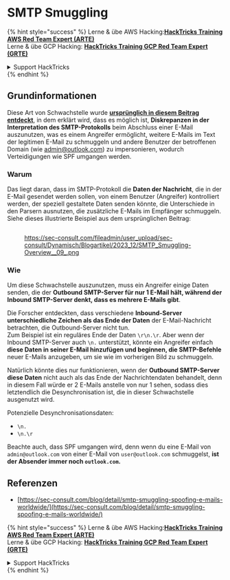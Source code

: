 # SMTP Smuggling

{% hint style="success" %}
Lerne & übe AWS Hacking:<img src="../../.gitbook/assets/arte.png" alt="" data-size="line">[**HackTricks Training AWS Red Team Expert (ARTE)**](https://training.hacktricks.xyz/courses/arte)<img src="../../.gitbook/assets/arte.png" alt="" data-size="line">\
Lerne & übe GCP Hacking: <img src="../../.gitbook/assets/grte.png" alt="" data-size="line">[**HackTricks Training GCP Red Team Expert (GRTE)**<img src="../../.gitbook/assets/grte.png" alt="" data-size="line">](https://training.hacktricks.xyz/courses/grte)

<details>

<summary>Support HackTricks</summary>

* Überprüfe die [**Abonnementpläne**](https://github.com/sponsors/carlospolop)!
* **Tritt der** 💬 [**Discord-Gruppe**](https://discord.gg/hRep4RUj7f) oder der [**Telegram-Gruppe**](https://t.me/peass) bei oder **folge** uns auf **Twitter** 🐦 [**@hacktricks\_live**](https://twitter.com/hacktricks\_live)**.**
* **Teile Hacking-Tricks, indem du PRs zu den** [**HackTricks**](https://github.com/carlospolop/hacktricks) und [**HackTricks Cloud**](https://github.com/carlospolop/hacktricks-cloud) GitHub-Repos einreichst.

</details>
{% endhint %}

## Grundinformationen

Diese Art von Schwachstelle wurde [**ursprünglich in diesem Beitrag entdeckt**](https://sec-consult.com/blog/detail/smtp-smuggling-spoofing-e-mails-worldwide/), in dem erklärt wird, dass es möglich ist, **Diskrepanzen in der Interpretation des SMTP-Protokolls** beim Abschluss einer E-Mail auszunutzen, was es einem Angreifer ermöglicht, weitere E-Mails im Text der legitimen E-Mail zu schmuggeln und andere Benutzer der betroffenen Domain (wie admin@outlook.com) zu impersonieren, wodurch Verteidigungen wie SPF umgangen werden.

### Warum

Das liegt daran, dass im SMTP-Protokoll die **Daten der Nachricht**, die in der E-Mail gesendet werden sollen, von einem Benutzer (Angreifer) kontrolliert werden, der speziell gestaltete Daten senden könnte, die Unterschiede in den Parsern ausnutzen, die zusätzliche E-Mails im Empfänger schmuggeln. Siehe dieses illustrierte Beispiel aus dem ursprünglichen Beitrag:

<figure><img src="../../.gitbook/assets/image (8) (1) (1) (1) (1).png" alt=""><figcaption><p><a href="https://sec-consult.com/fileadmin/user_upload/sec-consult/Dynamisch/Blogartikel/2023_12/SMTP_Smuggling-Overview__09_.png">https://sec-consult.com/fileadmin/user_upload/sec-consult/Dynamisch/Blogartikel/2023_12/SMTP_Smuggling-Overview__09_.png</a></p></figcaption></figure>

### Wie

Um diese Schwachstelle auszunutzen, muss ein Angreifer einige Daten senden, die der **Outbound SMTP-Server für nur 1 E-Mail hält, während der Inbound SMTP-Server denkt, dass es mehrere E-Mails gibt**.

Die Forscher entdeckten, dass verschiedene **Inbound-Server unterschiedliche Zeichen als das Ende der Daten** der E-Mail-Nachricht betrachten, die Outbound-Server nicht tun.\
Zum Beispiel ist ein reguläres Ende der Daten `\r\n.\r`. Aber wenn der Inbound SMTP-Server auch `\n.` unterstützt, könnte ein Angreifer einfach **diese Daten in seiner E-Mail hinzufügen und beginnen, die SMTP-Befehle** neuer E-Mails anzugeben, um sie wie im vorherigen Bild zu schmuggeln.

Natürlich könnte dies nur funktionieren, wenn der **Outbound SMTP-Server diese Daten** nicht auch als das Ende der Nachrichtendaten behandelt, denn in diesem Fall würde er 2 E-Mails anstelle von nur 1 sehen, sodass dies letztendlich die Desynchronisation ist, die in dieser Schwachstelle ausgenutzt wird.

Potenzielle Desynchronisationsdaten:

* `\n.`
* `\n.\r`

Beachte auch, dass SPF umgangen wird, denn wenn du eine E-Mail von `admin@outlook.com` von einer E-Mail von `user@outlook.com` schmuggelst, **ist der Absender immer noch `outlook.com`.**

## **Referenzen**

* [https://sec-consult.com/blog/detail/smtp-smuggling-spoofing-e-mails-worldwide/](https://sec-consult.com/blog/detail/smtp-smuggling-spoofing-e-mails-worldwide/)

{% hint style="success" %}
Lerne & übe AWS Hacking:<img src="../../.gitbook/assets/arte.png" alt="" data-size="line">[**HackTricks Training AWS Red Team Expert (ARTE)**](https://training.hacktricks.xyz/courses/arte)<img src="../../.gitbook/assets/arte.png" alt="" data-size="line">\
Lerne & übe GCP Hacking: <img src="../../.gitbook/assets/grte.png" alt="" data-size="line">[**HackTricks Training GCP Red Team Expert (GRTE)**<img src="../../.gitbook/assets/grte.png" alt="" data-size="line">](https://training.hacktricks.xyz/courses/grte)

<details>

<summary>Support HackTricks</summary>

* Überprüfe die [**Abonnementpläne**](https://github.com/sponsors/carlospolop)!
* **Tritt der** 💬 [**Discord-Gruppe**](https://discord.gg/hRep4RUj7f) oder der [**Telegram-Gruppe**](https://t.me/peass) bei oder **folge** uns auf **Twitter** 🐦 [**@hacktricks\_live**](https://twitter.com/hacktricks\_live)**.**
* **Teile Hacking-Tricks, indem du PRs zu den** [**HackTricks**](https://github.com/carlospolop/hacktricks) und [**HackTricks Cloud**](https://github.com/carlospolop/hacktricks-cloud) GitHub-Repos einreichst.

</details>
{% endhint %}
